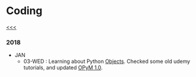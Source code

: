 
Coding
======

[<<<](https://github.com/ttltrk/0con/blob/master/0con/README.MD)

### 2018

  * JAN
    * 03-WED : Learning about Python [Objects](https://github.com/ttltrk/PRG/blob/master/PY/DOC/OPYM/05_OOP/OBJECTS/OBJECTS.MD). 
Checked some old udemy tutorials, and updated [OPyM 1.0](https://github.com/ttltrk/PRG/blob/master/PY/DOC/OPYM/OPYM.MD).

